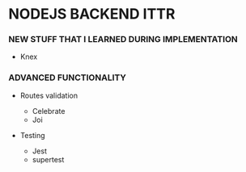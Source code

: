 # NODEJS BACKEND ITTR

### NEW STUFF THAT I LEARNED DURING IMPLEMENTATION

- Knex

### ADVANCED FUNCTIONALITY

- Routes validation

  - Celebrate
  - Joi

- Testing
  - Jest
  - supertest
